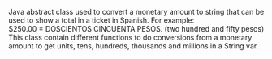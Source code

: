 Java abstract class used to convert a monetary amount to string that can be used to show a total in a ticket in Spanish. For example: <br>
$250.00 = DOSCIENTOS CINCUENTA PESOS. (two hundred and fifty pesos)<br>
This class contain different functions to do conversions from a monetary amount to get units, tens, hundreds, thousands and millions in a String var.
